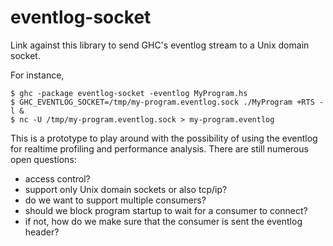 # eventlog-socket

Link against this library to send GHC's eventlog stream to a Unix domain socket.

For instance,
```
$ ghc -package eventlog-socket -eventlog MyProgram.hs
$ GHC_EVENTLOG_SOCKET=/tmp/my-program.eventlog.sock ./MyProgram +RTS -l &
$ nc -U /tmp/my-program.eventlog.sock > my-program.eventlog
```

This is a prototype to play around with the possibility of using the eventlog
for realtime profiling and performance analysis. There are still numerous open questions:

 * access control?
 * support only Unix domain sockets or also tcp/ip?
 * do we want to support multiple consumers?
 * should we block program startup to wait for a consumer to connect?
 * if not, how do we make sure that the consumer is sent the eventlog header?
